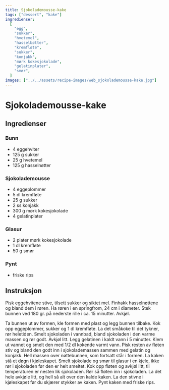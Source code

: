 ```yaml
---
title: Sjokolademousse-kake
tags: ["dessert", "kake"]
ingredienser:
  [
    "egg",
    "sukker",
    "hvetemel",
    "hasselbøtter",
    "kremfløte",
    "sukker",
    "konjakk",
    "mørk kokesjokolade",
    "gelatinplater",
    "smør",
  ]
images: ["../../assets/recipe-images/web_sjokolademousse-kake.jpg"]
---
```


# Sjokolademousse-kake

## Ingredienser

### Bunn

- 4 eggehviter
- 125 g sukker
- 25 g hvetemel
- 125 g hasselnøtter

### Sjokolademousse

- 4 eggeplommer
- 5 dl kremfløte
- 25 g sukker
- 2 ss konjakk
- 300 g mørk kokesjokolade
- 4 gelatinplater

### Glasur

- 2 plater mørk kokesjokolade
- 1 dl kremfløte
- 50 g smør

### Pynt

- friske rips

## Instruksjon

Pisk eggehvitene stive, tilsett sukker og siktet mel. Finhakk hasselnøttene og bland dem i røren. Ha røren i en springfrom, 24 cm i diameter. Stek bunnen ved 180 gr. på nederste rille i ca. 15 minutter. Avkjøl.

Ta bunnen ut av formen, kle formen med plast og legg bunnen tilbake. Kok opp eggeplommer, sukker og 1 dl kremfløte. La det småkoke til det tykner, rør heletiden. Smelt sjokoladen i vannbad, bland sjokoladen i den varme massen og rør godt. Avkjøl litt. Legg gelatinen i kaldt vann i 5 minutter. Klem ut vannet og smelt den med 1/2 dl kokende varmt vann. Pisk resten av fløten stiv og bland den godt inn i sjokolademassen sammen med gelatin og konjakk. Hell massen over nøttebunnen, som fortsatt står i formen. La kaken stå et døgn i kjøleskapet. Smelt sjokolade og smør til glasur i en kjele, ikke rør i sjokoladen før den er helt smeltet. Kok opp fløten og avkjøl litt, til temperaturen er nesten lik sjokoladen. Rør så fløten inn i sjokoladen. La det hele avkjøle litt, og hell så alt over den kalde kaken. La den stivne i kjøleskapet før du skjærer stykker av kaken. Pynt kaken med friske rips.
